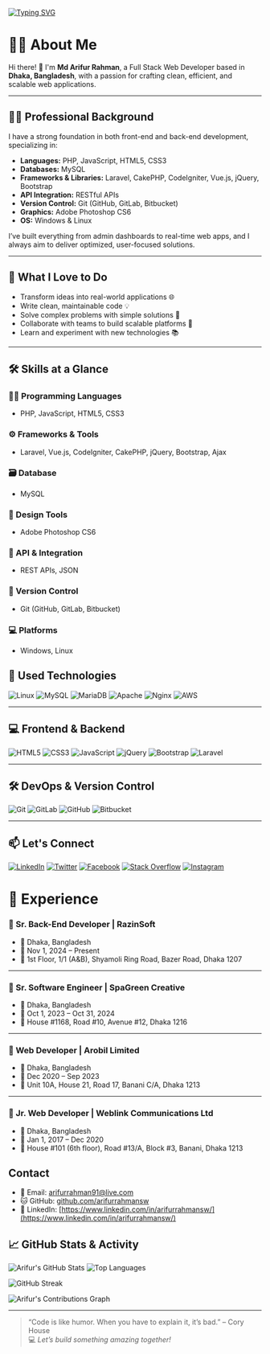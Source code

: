 [![Typing SVG](https://readme-typing-svg.demolab.com?font=Fira+Code&pause=1000&background=8EFF5300&random=false&width=600&lines=Full+Stack+Web+Developer;Experience+with%3A+Laravel%2C+Vue.js;CodeIgniter%2C+CakePHP%2C+jQuery%2C+Ajax)](https://git.io/typing-svg)

# 👨‍💻 About Me

Hi there! 👋 I'm **Md Arifur Rahman**, a Full Stack Web Developer based in **Dhaka, Bangladesh**, with a passion for crafting clean, efficient, and scalable web applications.

---

## 🧑‍💼 Professional Background

I have a strong foundation in both front-end and back-end development, specializing in:

- **Languages:** PHP, JavaScript, HTML5, CSS3  
- **Databases:** MySQL  
- **Frameworks & Libraries:** Laravel, CakePHP, CodeIgniter, Vue.js, jQuery, Bootstrap  
- **API Integration:** RESTful APIs  
- **Version Control:** Git (GitHub, GitLab, Bitbucket)  
- **Graphics:** Adobe Photoshop CS6  
- **OS:** Windows & Linux  

I’ve built everything from admin dashboards to real-time web apps, and I always aim to deliver optimized, user-focused solutions.

---

## 🚀 What I Love to Do

- Transform ideas into real-world applications 🌐  
- Write clean, maintainable code 💡  
- Solve complex problems with simple solutions 🔧  
- Collaborate with teams to build scalable platforms 🤝  
- Learn and experiment with new technologies 📚  

---

## 🛠 Skills at a Glance

### 👨‍💻 Programming Languages
- PHP, JavaScript, HTML5, CSS3

### ⚙️ Frameworks & Tools
- Laravel, Vue.js, CodeIgniter, CakePHP, jQuery, Bootstrap, Ajax

### 🗃️ Database
- MySQL

### 🎨 Design Tools
- Adobe Photoshop CS6

### 🔁 API & Integration
- REST APIs, JSON

### 🧰 Version Control
- Git (GitHub, GitLab, Bitbucket)

### 💻 Platforms
- Windows, Linux
 
## 🧰 Used Technologies

![Linux](https://img.shields.io/badge/Linux-00C7B7?style=flat-square&logo=linux&logoColor=white)
![MySQL](https://img.shields.io/badge/MySQL-005C84?style=flat-square&logo=mysql&logoColor=white)
![MariaDB](https://img.shields.io/badge/MariaDB-005C84?style=flat-square&logo=mariadb&logoColor=white)
![Apache](https://img.shields.io/badge/Apache-C51A38?style=flat-square&logo=apache&logoColor=white)
![Nginx](https://img.shields.io/badge/Nginx-005C84?style=flat-square&logo=nginx&logoColor=blue)
![AWS](https://img.shields.io/badge/aws-F79400?style=flat-square&logo=amazon-aws&logoColor=white)

---

## 💻 Frontend & Backend

![HTML5](https://img.shields.io/badge/HTML5-E34F26?style=flat-square&logo=html5&logoColor=white)
![CSS3](https://img.shields.io/badge/CSS3-1572B6?style=flat-square&logo=css3&logoColor=white)
![JavaScript](https://img.shields.io/badge/JavaScript-F7DF1E?style=flat-square&logo=javascript&logoColor=black)
![jQuery](https://img.shields.io/badge/jQuery-0769AD?style=flat-square&logo=jquery&logoColor=white)
![Bootstrap](https://img.shields.io/badge/Bootstrap-563D7C?style=flat-square&logo=bootstrap&logoColor=white)
![Laravel](https://img.shields.io/badge/Laravel-FF2D20?style=flat-square&logo=laravel&logoColor=white)

---

## 🛠 DevOps & Version Control

![Git](https://img.shields.io/badge/git-F1502F?style=flat-square&logo=git&logoColor=white)
![GitLab](https://img.shields.io/badge/GitLab-8C929D?style=flat-square&logo=gitlab&logoColor=white)
![GitHub](https://img.shields.io/badge/GitHub-171515?style=flat-square&logo=github&logoColor=white)
![Bitbucket](https://img.shields.io/badge/Bitbucket-253858?style=flat-square&logo=bitbucket&logoColor=white)

---

## 📫 Let's Connect

[![LinkedIn](https://img.shields.io/badge/LinkedIn-0077B5?style=flat-square&logo=linkedin&logoColor=white)](https://www.linkedin.com/in/arifurrahmansw/)
[![Twitter](https://img.shields.io/badge/Twitter-1DA1F2?style=flat-square&logo=twitter&logoColor=white)](https://twitter.com/arifurrahmansw)
[![Facebook](https://img.shields.io/badge/Facebook-1877F2?style=flat-square&logo=facebook&logoColor=white)](https://www.facebook.com/arifurrahmansw)
[![Stack Overflow](https://img.shields.io/badge/Stack_Overflow-F48024?style=flat-square&logo=stackoverflow&logoColor=white)](https://stackoverflow.com/users/6052749/arifur-rahman)
[![Instagram](https://img.shields.io/badge/Instagram-red?style=flat-square&logo=instagram&logoColor=white)](https://instagram.com/arifurrahmansw)




# 💼 Experience

### 🧠 Sr. Back-End Developer | RazinSoft
- 📍 Dhaka, Bangladesh  
- 📅 Nov 1, 2024 – Present  
- 🏢 1st Floor, 1/1 (A&B), Shyamoli Ring Road, Bazer Road, Dhaka 1207  

---

### 🧠 Sr. Software Engineer | SpaGreen Creative
- 📍 Dhaka, Bangladesh  
- 📅 Oct 1, 2023 – Oct 31, 2024  
- 🏢 House #1168, Road #10, Avenue #12, Dhaka 1216  

---

### 🧠 Web Developer | Arobil Limited
- 📍 Dhaka, Bangladesh  
- 📅 Dec 2020 – Sep 2023  
- 🏢 Unit 10A, House 21, Road 17, Banani C/A, Dhaka 1213  

---

### 🧠 Jr. Web Developer | Weblink Communications Ltd
- 📍 Dhaka, Bangladesh  
- 📅 Jan 1, 2017 – Dec 2020  
- 🏢 House #101 (6th floor), Road #13/A, Block #3, Banani, Dhaka 1213  


## Contact
- 📧 Email: [arifurrahman91@live.com](mailto:arifurrahman91@live.com)
- 🐱 GitHub: [github.com/arifurrahmansw](https://github.com/arifurrahmansw)
- 💼 LinkedIn: [https://www.linkedin.com/in/arifurrahmansw/](https://www.linkedin.com/in/arifurrahmansw/)

## 📈 GitHub Stats & Activity

![Arifur's GitHub Stats](https://github-readme-stats.vercel.app/api?username=arifurrahmansw&show_icons=true&theme=radical&count_private=true)
![Top Languages](https://github-readme-stats.vercel.app/api/top-langs/?username=arifurrahmansw&layout=compact&theme=radical)

![GitHub Streak](https://streak-stats.demolab.com/?user=arifurrahmansw&theme=radical)

![Arifur's Contributions Graph](https://github-readme-activity-graph.vercel.app/graph?username=arifurrahmansw&theme=radical)



---
> “Code is like humor. When you have to explain it, it’s bad.” – Cory House  
💻 *Let’s build something amazing together!*
